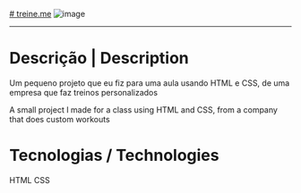 <a href="https://treine-me-two.vercel.app/"># treine.me</a>
![image](https://github.com/gustavosd7/treine.me/assets/127472686/4af67175-f5c0-4f10-94e2-3fcc612a8ed5)
<hr>
<h1>Descrição | Description</h1>

Um pequeno projeto que eu fiz para uma aula usando HTML e CSS, de uma empresa que faz treinos personalizados

A small project I made for a class using HTML and CSS, from a company that does custom workouts

<h1>Tecnologias / Technologies</h1>
HTML
CSS

